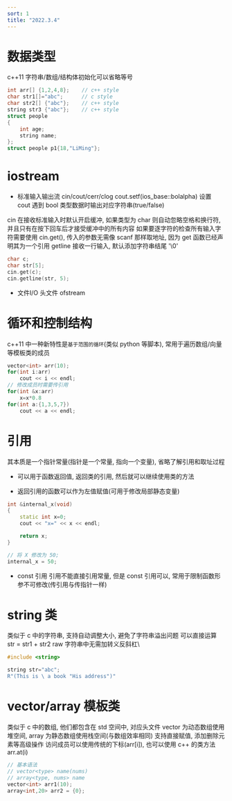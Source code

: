 ```yaml
---
sort: 1
title: "2022.3.4"
---
```

# 数据类型
c++11 字符串/数组/结构体初始化可以省略等号
```c++
int arr[] {1,2,4,8};	// c++ style
char str1[]="abc";		// c style
char str2[] {"abc"};	// c++ style
string str3 {"abc"};	// c++ style
struct people
{
	int age;
	string name;
};
struct people p1{18,"LiMing"};
```
# iostream
* 标准输入输出流
cin/cout/cerr/clog
cout.setf(ios_base::bolalpha) 设置 cout 遇到 bool 类型数据时输出对应字符串(true/false)

cin 在接收标准输入时默认开启缓冲, 如果类型为 char 则自动忽略空格和换行符, 并且只有在按下回车后才接受缓冲中的所有内容
如果要逐字符的检查所有输入字符需要使用 cin.get(), 传入的参数无需像 scanf 那样取地址, 因为 get 函数已经声明其为一个引用
getline 接收一行输入, 默认添加字符串结尾 '\0'
```c++
char c;
char str[5];
cin.get(c);
cin.getline(str, 5);
```

* 文件I/O
头文件 <fstream>
ofstream

# 循环和控制结构
c++11 中一种新特性是`基于范围的循环`(类似 python 等脚本), 常用于遍历数组/向量等模板类的成员
```c++
vector<int> arr(10);
for(int i:arr)
	cout << i << endl;
// 修改成员时需要传引用
for(int &x:arr)
	x=x*0.8
for(int a:{1,3,5,7})
	cout << a << endl;
```

# 引用
其本质是一个指针常量(指针是一个常量, 指向一个变量), 省略了解引用和取址过程

* 可以用于函数返回值, 返回类的引用, 然后就可以继续使用类的方法

* 返回引用的函数可以作为左值赋值(可用于修改局部静态变量)
```c++
int &internal_x(void)
{
	static int x=0;
	cout << "x=" << x << endl;

	return x;
}

// 将 X 修改为 50;
internal_x = 50;
```

* const 引用 引用不能直接引用常量, 但是 const 引用可以, 常用于限制函数形参不可修改(传引用与传指针一样)

# string 类
类似于 c 中的字符串, 支持自动调整大小, 避免了字符串溢出问题
可以直接运算 str = str1 + str2
raw 字符串中无需加转义反斜杠\
```c++
#include <string>

string str="abc";
R"(This is \ a book "His address")"
```
# vector/array 模板类
类似于 c 中的数组, 他们都包含在 std 空间中, 对应头文件 <vector> <array>
 vector 为动态数组使用堆空间, array 为静态数组使用栈空间(与数组效率相同)
支持直接赋值, 添加删除元素等高级操作
访问成员可以使用传统的下标(arr[i]), 也可以使用 c++ 的类方法 arr.at(i)
```c++
// 基本语法
// vector<type> name(nums)
// array<type, nums> name
vector<int> arr1(10);
array<int,20> arr2 = {0};
```

